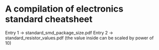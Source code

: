 # A compilation of electronics standard cheatsheet
Entry 1 -> standard_smd_package_size.pdf
Entry 2 -> standard_resistor_values.pdf (the value inside can be scaled by power of 10)
